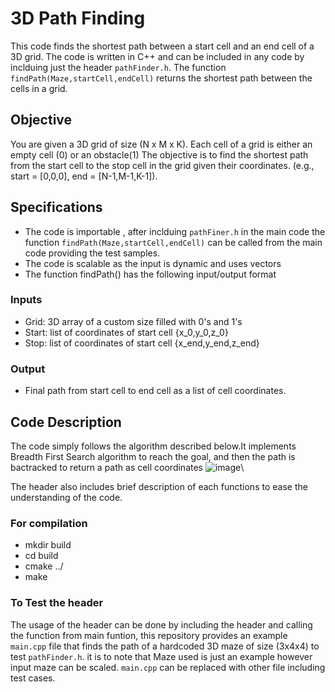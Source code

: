 # 3D Path Finding
This code finds the shortest path between a start cell and an end cell of a 3D grid.
The code is written in C++ and can be included in any code by inclduing just the header `pathFinder.h`. The function `findPath(Maze,startCell,endCell)` returns the shortest path between the cells in a grid. 
## Objective
You are given a 3D grid of size (N x M x K). Each cell of a grid is either an empty cell (0) or an obstacle(1)
The objective is to find the shortest path from the start cell to the stop cell in the grid given their coordinates.
(e.g., start = [0,0,0], end = [N-1,M-1,K-1]).
## Specifications
* The code is importable , after inclduing `pathFiner.h` in the main code the function `findPath(Maze,startCell,endCell)` can be called from the main code providing the test samples.
* The code is scalable as the input is dynamic and uses vectors
* The function findPath() has the following input/output format
### Inputs
* Grid: 3D array of a custom size filled with 0's and 1's
* Start: list of coordinates of start cell {x_0,y_0,z_0}
* Stop: list of coordinates of start cell {x_end,y_end,z_end}
### Output
* Final path from start cell to end cell as a list of cell coordinates.

## Code Description
The code simply follows the algorithm described below.It implements Breadth First Search algorithm to reach the goal,
and then the path is bactracked to return a path as cell coordinates
![image](https://user-images.githubusercontent.com/55944277/130051301-a626c8ff-69a0-4a3c-9a1d-ca419eeb6181.png)\

The header also includes brief description of each functions to ease the understanding of the code.

### For compilation
* mkdir build
* cd build
* cmake ../
* make

### To Test the header
The usage of the header can be done by including the header and calling the function from main funtion,
this repository provides an example `main.cpp` file that finds the path of a hardcoded 3D maze of size (3x4x4) to test `pathFinder.h`.
it is to note that Maze used is just an example however input maze can be scaled. `main.cpp` can be replaced with other file including test cases.


